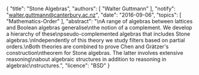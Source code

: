 {
    "title": "Stone Algebras",
    "authors": [
        "Walter Guttmann"
    ],
    "notify": "walter.guttmann@canterbury.ac.nz",
    "date": "2016-09-06",
    "topics": [
        "Mathematics-Order"
    ],
    "abstract": "\nA range of algebras between lattices and Boolean algebras generalise\nthe notion of a complement. We develop a hierarchy of these\npseudo-complemented algebras that includes Stone algebras.\nIndependently of this theory we study filters based on partial orders.\nBoth theories are combined to prove Chen and Grätzer's construction\ntheorem for Stone algebras. The latter involves extensive reasoning\nabout algebraic structures in addition to reasoning in algebraic\nstructures.",
    "licence": "BSD"
}